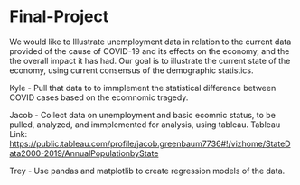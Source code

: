 # Final-Project
We would like to Illustrate unemployment data in relation to the current data provided of the cause of COVID-19 and its effects on the economy, and the the overall impact it has had. Our goal is to illustrate the current state of the economy, using current consensus of the demographic statistics.









Kyle - Pull that data to to immplement the statistical difference between COVID cases based on the ecomnomic tragedy.






Jacob - Collect data on unemployment and basic ecomnic status, to be pulled, analyzed, and immplemented for analysis, using tableau.
Tableau Link: https://public.tableau.com/profile/jacob.greenbaum7736#!/vizhome/StateData2000-2019/AnnualPopulationbyState






Trey - Use pandas and matplotlib to create regression models of the data.
